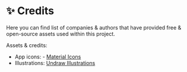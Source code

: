 # ✨ Credits
Here you can find list of companies & authors that have provided 
free & open-source assets used within this project.

Assets & credits:
- App icons: - <a href="https://fonts.google.com/icons" title="Material Icons"> Material Icons </a>
- Illustrations: <a href="https://undraw.co/illustrations" title="Undraw Illustrations"> Undraw Illustrations </a>